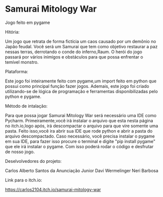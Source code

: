 # Samurai Mitology War
 Jogo feito em pygame

Hitória:

Um jogo que retrata de forma fictícia um caos causado por um demônio no Japão feudal. Você será um Samurai que tem como objetivo restaurar a paz nessas terras, derrotando o conde do inferno,Raum. O herói do jogo passará por vários inimigos e obstáculos para que possa enfrentar o temível monstro.

Plataforma:

Este jogo foi inteiramente feito com pygame,um import feito em python que possui como principal função fazer jogos. Ademais, este jogo foi criado utilizando-se de lógica de programação e ferramentas disponibilizadas pelo python e pygame.

Método de intalação:

Para que possa jogar Samurai Mitology War será necessário uma IDE como Pycharm. Primeiramente,você irá instalar o arquivo que esta nesta página no itch.io,logo após, irá descompactar o arquivo para que vire somente uma pasta. Feito isso,você ira abrir sua IDE que rode python e abrir a pasta do arquivo descompactado. Caso necessário, você precisa instalar o pygame em sua IDE, para fazer isso procure o terminal e digite "pip install pygame" que ele irá instalar o pygame. Com isso poderá rodar o código e desfrutar de nosso jogo.

Deselvolvedores do projeto:

Carlos Alberto Santos da Anunciação Junior
Davi Wermelinger Neri Barbosa

Link para o itch.io:

https://carlos2104.itch.io/samurai-mitology-war